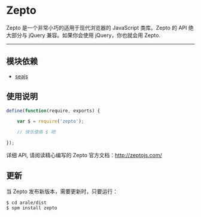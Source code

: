 
# Zepto

Zepto 是一个非常小巧的适用于现代浏览器的 JavaScript 类库。Zepto 的 API 绝大部分与 jQuery
兼容。如果你会使用 jQuery，你也就会用 Zepto.

---


## 模块依赖

 - [seajs](seajs/README.md)


## 使用说明

```js
define(function(require, exports) {

    var $ = require('zepto');

    // 快乐使用 $ 吧

});
```

详细 API, 请阅读精心编写的 Zepto 官方文档：<http://zeptojs.com/>


## 更新

当 Zepto 发布新版本，需要更新时，只要运行：

```
$ cd arale/dist
$ spm install zepto
```
